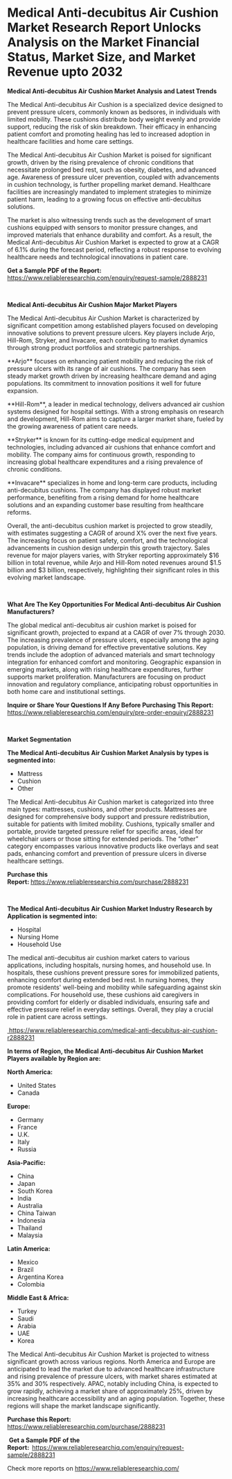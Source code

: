 <p><h1>Medical Anti-decubitus Air Cushion Market Research Report Unlocks Analysis on the Market Financial Status, Market Size, and Market Revenue upto 2032</h1></p><p><strong>Medical Anti-decubitus Air Cushion Market Analysis and Latest Trends</strong></p>
<p><p>The Medical Anti-decubitus Air Cushion is a specialized device designed to prevent pressure ulcers, commonly known as bedsores, in individuals with limited mobility. These cushions distribute body weight evenly and provide support, reducing the risk of skin breakdown. Their efficacy in enhancing patient comfort and promoting healing has led to increased adoption in healthcare facilities and home care settings.</p><p>The Medical Anti-decubitus Air Cushion Market is poised for significant growth, driven by the rising prevalence of chronic conditions that necessitate prolonged bed rest, such as obesity, diabetes, and advanced age. Awareness of pressure ulcer prevention, coupled with advancements in cushion technology, is further propelling market demand. Healthcare facilities are increasingly mandated to implement strategies to minimize patient harm, leading to a growing focus on effective anti-decubitus solutions.</p><p>The market is also witnessing trends such as the development of smart cushions equipped with sensors to monitor pressure changes, and improved materials that enhance durability and comfort. As a result, the Medical Anti-decubitus Air Cushion Market is expected to grow at a CAGR of 6.1% during the forecast period, reflecting a robust response to evolving healthcare needs and technological innovations in patient care.</p></p>
<p><strong>Get a Sample PDF of the Report:&nbsp;</strong> <a href="https://www.reliableresearchiq.com/enquiry/request-sample/2888231?utm_campaign=3066&utm_medium=2&utm_source=Github&utm_content=ia&utm_term=14032025&utm_id=medical-anti-decubitus-air-cushion">https://www.reliableresearchiq.com/enquiry/request-sample/2888231</a></p>
<p>&nbsp;</p>
<p><strong>Medical Anti-decubitus Air Cushion Major Market Players</strong></p>
<p><p>The Medical Anti-decubitus Air Cushion Market is characterized by significant competition among established players focused on developing innovative solutions to prevent pressure ulcers. Key players include Arjo, Hill-Rom, Stryker, and Invacare, each contributing to market dynamics through strong product portfolios and strategic partnerships.</p><p>**Arjo** focuses on enhancing patient mobility and reducing the risk of pressure ulcers with its range of air cushions. The company has seen steady market growth driven by increasing healthcare demand and aging populations. Its commitment to innovation positions it well for future expansion.</p><p>**Hill-Rom**, a leader in medical technology, delivers advanced air cushion systems designed for hospital settings. With a strong emphasis on research and development, Hill-Rom aims to capture a larger market share, fueled by the growing awareness of patient care needs.</p><p>**Stryker** is known for its cutting-edge medical equipment and technologies, including advanced air cushions that enhance comfort and mobility. The company aims for continuous growth, responding to increasing global healthcare expenditures and a rising prevalence of chronic conditions.</p><p>**Invacare** specializes in home and long-term care products, including anti-decubitus cushions. The company has displayed robust market performance, benefiting from a rising demand for home healthcare solutions and an expanding customer base resulting from healthcare reforms.</p><p>Overall, the anti-decubitus cushion market is projected to grow steadily, with estimates suggesting a CAGR of around X% over the next five years. The increasing focus on patient safety, comfort, and the technological advancements in cushion design underpin this growth trajectory. Sales revenue for major players varies, with Stryker reporting approximately $16 billion in total revenue, while Arjo and Hill-Rom noted revenues around $1.5 billion and $3 billion, respectively, highlighting their significant roles in this evolving market landscape.</p></p>
<p>&nbsp;</p>
<p><strong>What Are The Key Opportunities For Medical Anti-decubitus Air Cushion Manufacturers?</strong></p>
<p><p>The global medical anti-decubitus air cushion market is poised for significant growth, projected to expand at a CAGR of over 7% through 2030. The increasing prevalence of pressure ulcers, especially among the aging population, is driving demand for effective preventative solutions. Key trends include the adoption of advanced materials and smart technology integration for enhanced comfort and monitoring. Geographic expansion in emerging markets, along with rising healthcare expenditures, further supports market proliferation. Manufacturers are focusing on product innovation and regulatory compliance, anticipating robust opportunities in both home care and institutional settings.</p></p>
<p><strong>Inquire or Share Your Questions If Any Before Purchasing This Report:</strong> <a href="https://www.reliableresearchiq.com/enquiry/pre-order-enquiry/2888231?utm_campaign=3066&utm_medium=2&utm_source=Github&utm_content=ia&utm_term=14032025&utm_id=medical-anti-decubitus-air-cushion">https://www.reliableresearchiq.com/enquiry/pre-order-enquiry/2888231</a></p>
<p>&nbsp;</p>
<p><strong>Market Segmentation</strong></p>
<p><strong>The Medical Anti-decubitus Air Cushion Market Analysis by types is segmented into:</strong></p>
<p><ul><li> Mattress</li><li>Cushion</li><li>Other </li></ul></p>
<p><p>The Medical Anti-decubitus Air Cushion market is categorized into three main types: mattresses, cushions, and other products. Mattresses are designed for comprehensive body support and pressure redistribution, suitable for patients with limited mobility. Cushions, typically smaller and portable, provide targeted pressure relief for specific areas, ideal for wheelchair users or those sitting for extended periods. The “other” category encompasses various innovative products like overlays and seat pads, enhancing comfort and prevention of pressure ulcers in diverse healthcare settings.</p></p>
<p><strong>Purchase this Report:&nbsp;</strong><a href="https://www.reliableresearchiq.com/purchase/2888231?utm_campaign=3066&utm_medium=2&utm_source=Github&utm_content=ia&utm_term=14032025&utm_id=medical-anti-decubitus-air-cushion">https://www.reliableresearchiq.com/purchase/2888231</a></p>
<p>&nbsp;</p>
<p><strong>The Medical Anti-decubitus Air Cushion Market Industry Research by Application is segmented into:</strong></p>
<p><ul><li> Hospital</li><li>Nursing Home</li><li>Household Use </li></ul></p>
<p><p>The medical anti-decubitus air cushion market caters to various applications, including hospitals, nursing homes, and household use. In hospitals, these cushions prevent pressure sores for immobilized patients, enhancing comfort during extended bed rest. In nursing homes, they promote residents' well-being and mobility while safeguarding against skin complications. For household use, these cushions aid caregivers in providing comfort for elderly or disabled individuals, ensuring safe and effective pressure relief in everyday settings. Overall, they play a crucial role in patient care across settings.</p></p>
<p><a href="https://www.reliableresearchiq.com/medical-anti-decubitus-air-cushion-r2888231?utm_campaign=3066&utm_medium=2&utm_source=Github&utm_content=ia&utm_term=14032025&utm_id=medical-anti-decubitus-air-cushion">&nbsp;https://www.reliableresearchiq.com/medical-anti-decubitus-air-cushion-r2888231</a></p>
<p><strong>In terms of Region, the Medical Anti-decubitus Air Cushion Market Players available by Region are:</strong></p>
<p>
    <p> <strong> North America: </strong>
        <ul>
            <li>United States</li>
            <li>Canada</li>
        </ul>
        </p> 
    <p> <strong> Europe: </strong>
        <ul>
            <li>Germany</li>
            <li>France</li>
            <li>U.K.</li>
            <li>Italy</li>
            <li>Russia</li>
        </ul>
        </p> 
    <p> <strong> Asia-Pacific: </strong>
        <ul>
            <li>China</li>
            <li>Japan</li>
            <li>South Korea</li>
            <li>India</li>
            <li>Australia</li>
            <li>China Taiwan</li>
            <li>Indonesia</li>
            <li>Thailand</li>
            <li>Malaysia</li>
        </ul>
        </p> 
    <p> <strong> Latin America: </strong>
        <ul>
            <li>Mexico</li>
            <li>Brazil</li>
            <li>Argentina Korea</li>
            <li>Colombia</li>
        </ul>
        </p> 
    <p> <strong> Middle East & Africa: </strong>
        <ul>
            <li>Turkey</li>
            <li>Saudi</li>
            <li>Arabia</li>
            <li>UAE</li>
            <li>Korea</li>
        </ul>
    </p>
    </p>
<p><p>The Medical Anti-decubitus Air Cushion Market is projected to witness significant growth across various regions. North America and Europe are anticipated to lead the market due to advanced healthcare infrastructure and rising prevalence of pressure ulcers, with market shares estimated at 35% and 30% respectively. APAC, notably including China, is expected to grow rapidly, achieving a market share of approximately 25%, driven by increasing healthcare accessibility and an aging population. Together, these regions will shape the market landscape significantly.</p></p>
<p><strong>Purchase this Report: </strong><a href="https://www.reliableresearchiq.com/purchase/2888231?utm_campaign=3066&utm_medium=2&utm_source=Github&utm_content=ia&utm_term=14032025&utm_id=medical-anti-decubitus-air-cushion">https://www.reliableresearchiq.com/purchase/2888231</a></p>
<p>&nbsp;<strong>Get a Sample PDF of the Report:&nbsp;&nbsp;</strong><a href="https://www.reliableresearchiq.com/enquiry/request-sample/2888231?utm_campaign=3066&utm_medium=2&utm_source=Github&utm_content=ia&utm_term=14032025&utm_id=medical-anti-decubitus-air-cushion">https://www.reliableresearchiq.com/enquiry/request-sample/2888231</a></p>
<p><strong></strong></p>
<p>Check more reports on <a href="https://www.reliableresearchiq.com/?utm_campaign=3066&utm_medium=2&utm_source=Github&utm_content=ia&utm_term=14032025&utm_id=medical-anti-decubitus-air-cushion">https://www.reliableresearchiq.com/</a></p>
